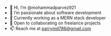 - 👋 Hi, I’m @mohammadparvez921
- 👀 I’m passionate about software development
- 🌱 Currently working as a MERN stack developer
- 💼 Open to collaborating on freelance projects
- 📫 Reach me at parrymd786@gmail.com


<!---
mohammadparvez921/mohammadparvez921 is a ✨ special ✨ repository because its `README.md` (this file) appears on your GitHub profile.
You can click the Preview link to take a look at your changes.
--->
